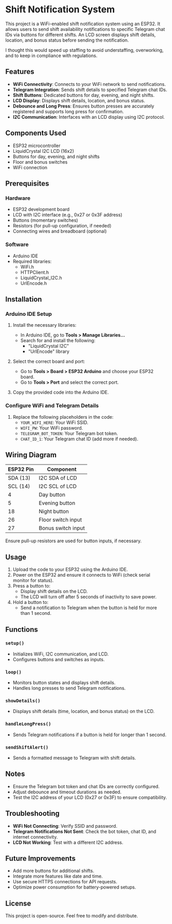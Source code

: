 # Shift Notification System

This project is a WiFi-enabled shift notification system using an ESP32. It allows users to send shift availability notifications to specific Telegram chat IDs via buttons for different shifts.
An LCD screen displays shift details, location, and bonus status before sending the notification.

I thought this would speed up staffing to avoid understaffing, overworking, and to keep in compliance with regulations.

## Features

- **WiFi Connectivity**: Connects to your WiFi network to send notifications.
- **Telegram Integration**: Sends shift details to specified Telegram chat IDs.
- **Shift Buttons**: Dedicated buttons for day, evening, and night shifts.
- **LCD Display**: Displays shift details, location, and bonus status.
- **Debounce and Long Press**: Ensures button presses are accurately registered and supports long press for confirmation.
- **I2C Communication**: Interfaces with an LCD display using I2C protocol.

## Components Used

- ESP32 microcontroller
- LiquidCrystal I2C LCD (16x2)
- Buttons for day, evening, and night shifts
- Floor and bonus switches
- WiFi connection

## Prerequisites

### Hardware

- ESP32 development board
- LCD with I2C interface (e.g., 0x27 or 0x3F address)
- Buttons (momentary switches)
- Resistors (for pull-up configuration, if needed)
- Connecting wires and breadboard (optional)

### Software

- Arduino IDE
- Required libraries:
  - WiFi.h
  - HTTPClient.h
  - LiquidCrystal_I2C.h
  - UrlEncode.h

## Installation

### Arduino IDE Setup

1. Install the necessary libraries:
   - In Arduino IDE, go to **Tools > Manage Libraries...**
   - Search for and install the following:
     - "LiquidCrystal I2C"
     - "UrlEncode" library

2. Select the correct board and port:
   - Go to **Tools > Board > ESP32 Arduino** and choose your ESP32 board.
   - Go to **Tools > Port** and select the correct port.

3. Copy the provided code into the Arduino IDE.

### Configure WiFi and Telegram Details

1. Replace the following placeholders in the code:
   - `YOUR_WIFI_HERE`: Your WiFi SSID.
   - `WIFI_PW`: Your WiFi password.
   - `TELEGRAM_BOT_TOKEN`: Your Telegram bot token.
   - `CHAT_ID_1`: Your Telegram chat ID (add more if needed).

## Wiring Diagram

| ESP32 Pin | Component           |
|-----------|---------------------|
| SDA (13)  | I2C SDA of LCD      |
| SCL (14)  | I2C SCL of LCD      |
| 4         | Day button          |
| 5         | Evening button      |
| 18        | Night button        |
| 26        | Floor switch input  |
| 27        | Bonus switch input  |

Ensure pull-up resistors are used for button inputs, if necessary.

## Usage

1. Upload the code to your ESP32 using the Arduino IDE.
2. Power on the ESP32 and ensure it connects to WiFi (check serial monitor for status).
3. Press a button to:
   - Display shift details on the LCD.
   - The LCD will turn off after 5 seconds of inactivity to save power.
4. Hold a button to:
   - Send a notification to Telegram when the button is held for more than 1 second.

## Functions

### `setup()`

- Initializes WiFi, I2C communication, and LCD.
- Configures buttons and switches as inputs.

### `loop()`

- Monitors button states and displays shift details.
- Handles long presses to send Telegram notifications.

### `showDetails()`

- Displays shift details (time, location, and bonus status) on the LCD.

### `handleLongPress()`

- Sends Telegram notifications if a button is held for longer than 1 second.

### `sendShiftAlert()`

- Sends a formatted message to Telegram with shift details.

## Notes

- Ensure the Telegram bot token and chat IDs are correctly configured.
- Adjust debounce and timeout durations as needed.
- Test the I2C address of your LCD (0x27 or 0x3F) to ensure compatibility.

## Troubleshooting

- **WiFi Not Connecting**: Verify SSID and password.
- **Telegram Notifications Not Sent**: Check the bot token, chat ID, and internet connectivity.
- **LCD Not Working**: Test with a different I2C address.

## Future Improvements

- Add more buttons for additional shifts.
- Integrate more features like date and time.
- Use secure HTTPS connections for API requests.
- Optimize power consumption for battery-powered setups.

## License

This project is open-source. Feel free to modify and distribute.
